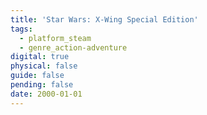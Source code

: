 ```yaml
---
title: 'Star Wars: X-Wing Special Edition'
tags:
  - platform_steam
  - genre_action-adventure
digital: true
physical: false
guide: false
pending: false
date: 2000-01-01
---
```

